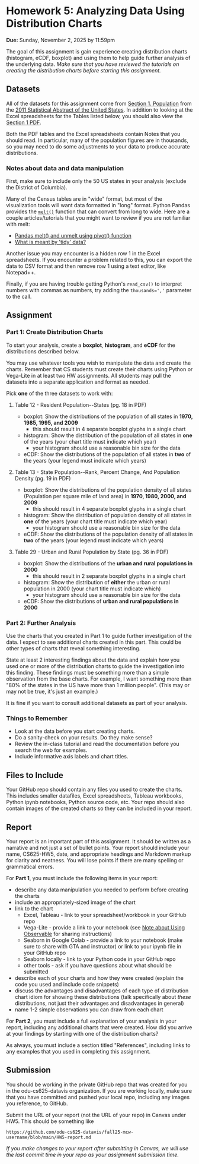 # Homework 5: Analyzing Data Using Distribution Charts

**Due:** Sunday, November 2, 2025 by 11:59pm  

The goal of this assignment is gain experience creating distribution charts (histogram, eCDF, boxplot) and using them to help guide further analysis of the underlying data. *Make sure that you have reviewed the tutorials on creating the distribution charts before starting this assignment.*

## Datasets

All of the datasets for this assignment come from [Section 1. Population](https://www.census.gov/library/publications/2010/compendia/statab/130ed/population.html) from the [2011 Statistical Abstract of the United States](https://www.census.gov/library/publications/2010/compendia/statab/130ed.html). In addition to looking at the Excel spreadsheets for the Tables listed below, you should also view the [Section 1 PDF](https://www2.census.gov/library/publications/2010/compendia/statab/130ed/tables/pop.pdf). 

Both the PDF tables and the Excel spreadsheets contain Notes that you should read. In particular, many of the population figures are in thousands, so you may need to do some adjustments to your data to produce accurate distributions.

### Notes about data and data manipulation

First, make sure to include only the 50 US states in your analysis (exclude the District of Columbia). 

Many of the Census tables are in "wide" format, but most of the visualization tools will want data formatted in "long" format. Python Pandas provides the [`melt()`](https://pandas.pydata.org/docs/reference/api/pandas.melt.html) function that can convert from long to wide.  Here are a couple articles/tutorials that you might want to review if you are not familiar with melt:
* [Pandas melt() and unmelt using pivot() function](https://www.digitalocean.com/community/tutorials/pandas-melt-unmelt-pivot-function)
* [What is meant by 'tidy' data?](https://anvil.works/blog/tidy-data)

Another issue you may encounter is a hidden row 1 in the Excel spreadsheets. If you encounter a problem related to this, you can export the data to CSV format and then remove row 1 using a text editor, like Notepad++.

Finally, if you are having trouble getting Python's `read_csv()` to interpret numbers with commas as numbers, try adding the `thousands=','` parameter to the call.

## Assignment

### Part 1: Create Distribution Charts

To start your analysis, create a **boxplot**, **histogram**, and **eCDF** for the distributions described below. 

You may use whatever tools you wish to manipulate the data and create the charts. Remember that CS students must create their charts using Python or Vega-Lite in at least two HW assignments. All students may pull the datasets into a separate application and format as needed.  

Pick **one** of the three datasets to work with:

1) Table 12 - Resident Population--States (pg. 18 in PDF)
   * boxplot: Show the distributions of the population of all states in **1970, 1985, 1995, and 2009**
      * this should result in 4 separate boxplot glyphs in a single chart
   * histogram: Show the distribution of the population of all states in **one** of the years (your chart title must indicate which year)
      * your histogram should use a reasonable bin size for the data
   * eCDF: Show the distributions of the population of all states in **two** of the years (your legend must indicate which years)
   
2) Table 13 - State Population--Rank, Percent Change, And Population Density (pg. 19 in PDF)
   * boxplot: Show the distributions of the population density of all states (Population per square mile of land area) in **1970, 1980, 2000, and 2009** 
      * this should result in 4 separate boxplot glyphs in a single chart
   * histogram: Show the distribution of population density of all states in **one** of the years (your chart title must indicate which year)
      * your histogram should use a reasonable bin size for the data
   * eCDF: Show the distributions of the population density of all states in **two** of the years (your legend must indicate which years)

3) Table 29 - Urban and Rural Population by State (pg. 36 in PDF)
   * boxplot: Show the distributions of the **urban and rural populations in 2000** 
      * this should result in 2 separate boxplot glyphs in a single chart
   * histogram: Show the distribution of **either** the urban or rural population in 2000 (your chart title must indicate which)
      * your histogram should use a reasonable bin size for the data
   * eCDF: Show the distributions of **urban and rural populations in 2000**

### Part 2: Further Analysis

Use the charts that you created in Part 1 to guide further investigation of the data.  I expect to see additional charts created in this part.  This could be other types of charts that reveal something interesting.

State at least 2 interesting findings about the data and explain how you used one or more of the distribution charts to guide the investigation into this finding. These findings must be something more than a simple observation from the base charts. For example, I want something more than "80% of the states in the US have more than 1 million people". (This may or may not be true, it's just an example.)

It is fine if you want to consult additional datasets as part of your analysis.

### Things to Remember
* Look at the data before you start creating charts.
* Do a sanity-check on your results.  Do they make sense? 
* Review the in-class tutorial and read the documentation before you search the web for examples.
* Include informative axis labels and chart titles.

## Files to Include

Your GitHub repo should contain any files you used to create the charts. This includes smaller datafiles, Excel spreadsheets, Tableau workbooks, Python ipynb notebooks, Python source code, etc. Your repo should also contain images of the created charts so they can be included in your report.

## Report

Your report is an important part of this assignment.  It should be written as a narrative and not just a set of bullet points.  Your report should include your name, CS625-HW5, date, and appropriate headings and Markdown markup for clarity and neatness. You will lose points if there are many spelling or grammatical errors. 

For **Part 1**, you must include the following items in your report:
* describe any data manipulation you needed to perform before creating the charts
* include an appropriately-sized image of the chart
* link to the chart
    * Excel, Tableau - link to your spreadsheet/workbook in your GitHub repo
    * Vega-Lite - provide a link to your notebook (see [Note about Using Observable](observable-note.md) for sharing instructions)
    * Seaborn in Google Colab - provide a link to your notebook (make sure to share with GTA and instructor) or link to your ipynb file in your GitHub repo
    * Seaborn locally - link to your Python code in your GitHub repo
    * other tools - ask if you have questions about what should be submitted
* describe each of your charts and how they were created (explain the code you used and include code snippets)
* discuss the advantages and disadvantages of each type of distribution chart idiom for showing these distributions (talk specifically about *these* distributions, not just their advantages and disadvantages in general)
* name 1-2 simple observations you can draw from each chart

For **Part 2**, you must include a full explanation of your analysis in your report, including any additional charts that were created.  How did you arrive at your findings by starting with one of the distribution charts?

As always, you must include a section titled "References", including links to any examples that you used in completing this assignment.

## Submission

You should be working in the private GitHub repo that was created for you in the odu-cs625-datavis organization. If you are working locally, make sure that you have committed and pushed your local repo, including any images you reference, to GitHub.

Submit the URL of your report (not the URL of your repo) in Canvas under HW5. This should be something like

`https://github.com/odu-cs625-datavis/fall25-mcw-username/blob/main/HW5-report.md`

*If you make changes to your report after submitting in Canvas, we will use the last commit time in your repo as your assignment submission time.*

